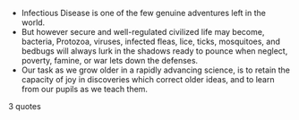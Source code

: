  - Infectious Disease is one of the few genuine adventures left in the world.
 - But however secure and well-regulated civilized life may become, bacteria, Protozoa, viruses, infected fleas, lice, ticks, mosquitoes, and bedbugs will always lurk in the shadows ready to pounce when neglect, poverty, famine, or war lets down the defenses.
 - Our task as we grow older in a rapidly advancing science, is to retain the capacity of joy in discoveries which correct older ideas, and to learn from our pupils as we teach them.

3 quotes